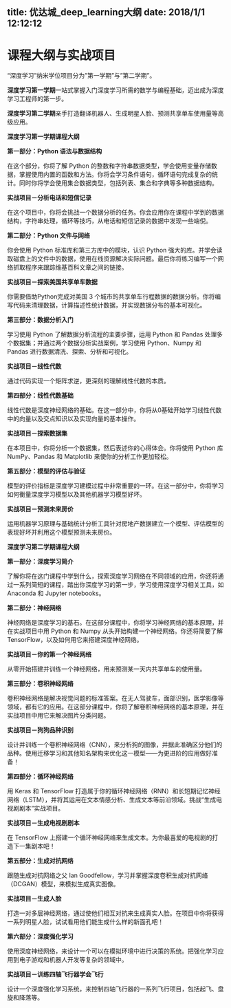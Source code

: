 title: 优达城_deep_learning大纲
date: 2018/1/1 12:12:12
---
# 课程大纲与实战项目 




“深度学习”纳米学位项目分为”第一学期”与”第二学期”。

**深度学习第一学期**一站式掌握入门深度学习所需的数学与编程基础，迈出成为深度学习工程师的第一步。

**深度学习第二学期**亲手打造翻译机器人、生成明星人脸、预测共享单车使用量等高级应用。

**深度学习第一学期课程大纲**

**第一部分：Python 语法与数据结构**

在这个部分，你将了解 Python 的整数和字符串数据类型，学会使用变量存储数据，掌握使用内置的函数和方法。你将会学习条件语句，循环语句完成复杂的统计。同时你将学会使用集合数据类型，包括列表、集合和字典等多种数据结构。

**实战项目－分析电话和短信记录**

在这个项目中，你将会挑战一个数据分析的任务。你会应用你在课程中学到的数据结构，字符串处理，循环等技巧，从电话和短信记录的数据中发现一些端倪。

**第二部分：Python 文件与网络**

你会使用 Python 标准库和第三方库中的模块，认识 Python 强大的库。并学会读取磁盘上的文件中的数据，使用在线资源解决实际问题。最后你将练习编写一个网络抓取程序来跟踪维基百科文章之间的链接。

**实战项目－探索美国共享单车数据**

你需要借助Python完成对美国 3 个城市的共享单车行程数据的数据分析。你将编写代码来清理数据，计算描述性统计数据，并实现数据分布的基本可视化。

**第三部分：数据分析入门**

学习使用 Python 了解数据分析流程的主要步骤，运用 Python 和 Pandas 处理多个数据集；并通过两个数据分析实战案例，学习使用 Python、Numpy 和 Pandas 进行数据清洗、探索、分析和可视化。

**实战项目－线性代数**

通过代码实现一个矩阵求逆，更深刻的理解线性代数的本质。

**第四部分：线性代数基础**

线性代数是深度神经网络的基础。在这一部分中，你将从0基础开始学习线性代数中的向量以及交点知识以及实现向量的基本操作。

**实战项目－探索数据集**

在本项目中，你将分析一个数据集，然后表述你的心得体会。你将使用 Python 库 NumPy、Pandas 和 Matplotlib 来使你的分析工作更加轻松。

**第五部分：模型的评估与验证**

模型的评价指标是深度学习建模过程中非常重要的一环。在这一部分中，你将学习如何衡量深度学习模型以及其他机器学习模型好坏。

**实战项目－预测未来房价**

运用机器学习原理与基础统计分析工具针对房地产数据建立一个模型、评估模型的表现好坏并利用这个模型预测未来房价。

**深度学习第二学期课程大纲**

**第一部分：深度学习简介**

了解你将在这门课程中学到什么，探索深度学习网络在不同领域的应用，你还将通过一系列简短的课程，踏出你深度学习的第一步，学习使用深度学习相关工具，如 Anaconda 和 Jupyter notebooks。

**第二部分：神经网络**

神经网络是深度学习的基石。在这部分课程中，你将学习神经网络的基本原理，并在实战项目中用 Python 和 Numpy 从头开始构建一个神经网络。你还将简要了解 TensorFlow，以及如何用它来搭建深度神经网络。

**实战项目－你的第一个神经网络**

从零开始搭建并训练一个神经网络，用来预测某一天内共享单车的使用量。

**第三部分：卷积神经网络**

卷积神经网络是解决视觉问题的标准答案。在无人驾驶车，面部识别，医学影像等领域，都有它的应用。在这部分课程中，你将了解卷积神经网络的基本原理，并在实战项目中用它来解决图片分类问题。

**实战项目－狗狗品种识别**

设计并训练一个卷积神经网络（CNN），来分析狗的图像，并据此准确区分他们的品种。使用迁移学习和其他知名架构来优化这一模型——为更进阶的应用做好准备！

**第四部分：循环神经网络**

用 Keras 和 TensorFlow 打造属于你的循环神经网络（RNN）和长短期记忆神经网络（LSTM），并将其运用在文本情感分析、生成文本等前沿领域。挑战“生成电视剧剧本”实战项目。

**实战项目－生成电视剧剧本**

在 TensorFlow 上搭建一个循环神经网络来生成文本。为你最喜爱的电视剧的打造下一集剧本吧！

**第五部分：生成对抗网络**

跟随生成对抗网络之父 Ian Goodfellow，学习并掌握深度卷积生成对抗网络（DCGAN）模型，来模拟生成真实图像。

**实战项目－生成人脸**

打造一对多层神经网络，通过使他们相互对抗来生成真实人脸。在项目中你将获得一系列明星人脸，试试看用他们能生成什么样的新面孔吧！

**第六部分：深度强化学习**

使用深度神经网络，来设计一个可以在模拟环境中进行决策的系统。把强化学习应用到电子游戏和机器人开发等复杂的领域中。

**实战项目－训练四轴飞行器学会飞行**

设计一个深度强化学习系统，来控制四轴飞行器的一系列飞行项目，包括起飞、盘旋和降落等。


